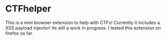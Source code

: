 # CTFhelper
This is a mini browser extension to help with CTFs! Currently it includes a XSS payload injector! Its still a work in progress. I tested this extension on firefox so far. 

